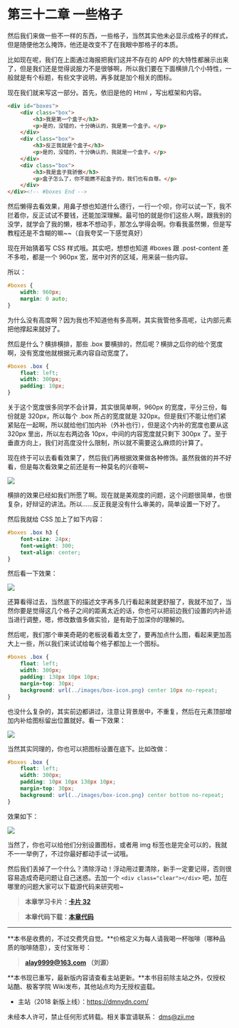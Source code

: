 第三十二章 一些格子
===

然后我们来做一些不一样的东西，一些格子，当然其实他未必显示成格子的样式，但是随便他怎么掩饰，他还是改变不了在我眼中那格子的本质。

比如现在呢，我们在上面通过海报把我们这并不存在的 APP 的大特性都展示出来了，但是我们还是觉得说服力不是很够啊，所以我们要在下面横排几个小特性，一般就是有个标题，有些文字说明，再多就是加个相关的图标。

现在我们就来写这一部分。首先，依旧是他的 Html ，写出框架和内容。

```html
<div id="boxes">
	<div class="box">
		<h3>我是第一个盒子</h3>
		<p>是的，没错的，十分确认的，我是第一个盒子。</p>
	</div>
	<div class="box">
		<h3>反正我就是个盒子</h3>
		<p>是的，没错的，十分确认的，我就是一个盒子。</p>
	</div>
	<div class="box">
		<h3>我是盒子我骄傲</h3>
		<p>盒子怎么了，你不能瞧不起盒子的，我们也有自尊。</p>
	</div>
</div><!-- #boxes End -->
```

然后懒得去看效果，用鼻子想也知道什么德行，一行一个呗，你可以试一下，我不拦着你，反正试试不要钱，还能加深理解。最可怕的就是你们这些人啊，跟我别的没学，就学会了我的懒，根本不想动手，那怎么学得会啊。你看我虽然懒，但是写教程还是不含糊的嘛~~（自我夸奖一下感觉真好）

现在开始猜着写 CSS 样式哦。其实吧，想想也知道 #boxes 跟 .post-content 差不多啦，都是一个 960px 宽，居中对齐的区域，用来装一些内容。

所以：

```css
#boxes {
	width: 960px;
	margin: 0 auto;
}
```

为什么没有高度啊？因为我也不知道他有多高啊，其实我管他多高呢，让内部元素把他撑起来就好了。

然后是什么？横排横排，那些 .box 要横排的，然后呢？横排之后你的给个宽度啊，没有宽度他就根据元素内容自动宽度了。

```css
#boxes .box {
	float: left;
	width: 300px;
	padding: 10px;
}
```

关于这个宽度很多同学不会计算，其实很简单啊，960px 的宽度，平分三份，每份就是 320px，所以每个 .box 所占的宽度就是 320px。但是我们不能让他们紧紧贴在一起啊，所以就给他们加内补（外补也行），但是这个内补的宽度也要从这 320px 里出，所以左右两边各 10px，中间的内容宽度就只剩下 300px 了。至于垂直方向上，我们对高度没什么限制，所以就不需要这么麻烦的计算了。

现在终于可以去看看效果了，然后我们再根据效果做各种修饰。虽然我做的并不好看，但是每次看效果之前还是有一种莫名的兴奋啊~

![](http://coffee.zji.me/imgs/32-1.png)

横排的效果已经如我们所愿了啊。现在就是美观度的问题，这个问题很简单，也很复杂，好辩证的讲法。所以……反正我是没有什么审美的，简单设置一下好了。

然后我就给 CSS 加上了如下内容：

```css
#boxes .box h3 {
	font-size: 24px;
	font-weight: 300;
	text-align: center;
}
```

然后看一下效果：

![](http://coffee.zji.me/imgs/32-2.png)

还算看得过去，当然底下的描述文字再多几行看起来就更舒服了，我就不加了，当然你要是觉得这几个格子之间的距离太近的话，你也可以把前边我们设置的内补适当进行调整，嗯，修改数值多做实验，是有助于加深你的理解的。

然后呢，我们那个审美奇葩的老板说看着太空了，要再加点什么图，看起来更加高大上一些，所以我们来试试给每个格子都加上一个图标。

```css
#boxes .box {
	float: left;
	width: 300px;
	padding: 138px 10px 10px;
	margin-top: 30px;
	background: url(../images/box-icon.png) center 10px no-repeat;
}
```

也没什么复杂的，其实前边都讲过，注意让背景居中，不重复，然后在元素顶部增加内补给图标留出位置就好。看一下效果：

![](http://coffee.zji.me/imgs/32-3.png)

当然其实同理的，你也可以把图标设置在底下。比如改做：

```css
#boxes .box {
	float: left;
	width: 300px;
	padding: 10px 10px 138px 10px;
	margin-top: 30px;
	background: url(../images/box-icon.png) center bottom no-repeat;
}
```

效果如下：

![](http://coffee.zji.me/imgs/32-4.png)

当然了，你也可以给他们分别设置图标，或者用 img 标签也是完全可以的，我就不一一举例了，不过你最好都动手试一试哦。

然后我们丢掉了一个什么？清除浮动！浮动用过要清除，新手一定要记得，否则很容易造成奇葩问题让自己迷惑。去加一个 `<div class="clear"></div>` 吧，加在哪里的问题大家可以下载源代码来研究啦~

> **本章学习卡片：[卡片 32](http://coffee.zji.me/card.html?name=chapter32)**

> **本章代码下载：[本章代码](http://coffee.zji.me/show-code/32.zip)**

---

**本书是收费的，不过交费凭自觉。**价格定义为每人请我喝一杯咖啡（哪种品质的咖啡随意），支付宝账号：

> **alay9999@163.com  （刘源）**

**本书现已重写，最新版内容请查看主站更新。**本书目前除主站之外，仅授权站酷、极客学院 Wiki发布，其他站点均为无授权盗载。

* 主站（2018 新版上线）：https://dmnydn.com/

未经本人许可，禁止任何形式转载。相关事宜请联系： dms@zji.me